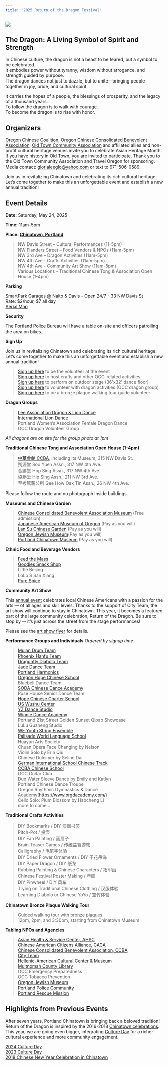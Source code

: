 ```yaml
---
title: "2025 Return of the Dragon Festival"
---
```


![](https://res.cloudinary.com/dhngj18do/image/upload/f_auto,q_auto/v1/images/chinatown/rod_logo)

## The Dragon: A Living Symbol of Spirit and Strength

In Chinese culture, the dragon is not a beast to be feared, but a symbol to be celebrated.  
It embodies power without tyranny, wisdom without arrogance, and strength guided by purpose.  
The dragon dances not just to dazzle, but to unite—bringing people together in joy, pride, and cultural spirit.  

It carries the hopes of a people, the blessings of prosperity, and the legacy of a thousand years.  
To follow the dragon is to walk with courage.  
To become the dragon is to rise with honor.  

## Organizers

[Oregon Chinese Coalition](https://pdxchinese.org/), [Oregon Chinese Consolidated Benevolent Association](https://www.oregonccba.org/), [Old Town Community Association](https://www.pdxoldtown.org/) and affiliated allies and non-profit cultural heritage venues invite you to celebrate Asian Heritage Month. If you have history in Old Town, you are invited to participate.  Thank you to the Old Town Community Association and Travel Oregon for sponsoring. Media contact: glorialeeglo@yahoo.com or text to 971-506-0589.

Join us in revitalizing Chinatown and celebrating its rich cultural heritage. Let’s come together to make this an unforgettable event and establish a new annual tradition!

## Event Details

**Date:** Saturday, May 24, 2025  

**Time:** 11am–5pm  

**Place: [Chinatown, Portland](https://maps.app.goo.gl/oYEsDkcB9wd1Q2sW8)**  
>NW Davis Street – Cultural Performances (11-5pm)  
NW Flanders Street – Food Vendors & NPOs (11am-5pm)  
NW 3rd Ave – Dragon Activities (11am-5pm)  
NW 4th Ave - Crafts Activities (11am-5pm)  
NW 4th Ave - Community Art Show (11am-5pm)  
Various Locations - Traditional Chinese Tong & Association Open House (1-4pm)  

**Parking**

SmartPark Garages @ Naito & Davis - Open 24/7 - 33 NW Davis St  
Rate: $2/hour, $7 all day  
[Aerial Map](https://res.cloudinary.com/dhngj18do/image/upload/f_auto,q_auto/v1/images/activities/parking_map)  

**Security**

The Portland Police Bureau will have a table on-site and officers patrolling the area on bikes.

**Sign Up**

Join us in revitalizing Chinatown and celebrating its rich cultural heritage. Let’s come together to make this an unforgettable event and establish a new annual tradition!

>[Sign up here](https://docs.google.com/forms/d/e/1FAIpQLSd-5iLEnRS5FqzG5c6zl3-mHXDmfC3NHG_gMTC4-rP0ED-GXg/viewform) to be the volunteer at the event  
[Sign up here](https://signup.com/go/nYTLCBL) to host crafts and other OCC-related activities  
[Sign up here](https://docs.google.com/forms/d/e/1FAIpQLSehyOz8wdvgEOCjKjAEeEUsg-mGEAXIJa4DSkYxygMt-bmp8A/viewform?usp=header) to perform on outdoor stage (36'x32' dance floor)  
[Sign up here](https://docs.google.com/forms/d/e/1FAIpQLSehyOz8wdvgEOCjKjAEeEUsg-mGEAXIJa4DSkYxygMt-bmp8A/viewform?usp=header) to volunteer with dragon activities (OCC dragon group)  
[Sign up here](https://docs.google.com/forms/d/e/1FAIpQLSeCPLO25QfBodEhzFXtT09m8in9vILvSma_qFjJDWwxNtkfmA/viewform) to be a bronze plaque walking tour guide volunteer  

**Dragon Groups**

>[Lee Association Dragon & Lion Dance](https://www.leeondong.org/)  
[International Lion Dance](https://www.facebook.com/InternationalLionDancePortland/)  
Portland Women’s Association Female Dragon Dance  
OCC Dragon Volunteer Group  

*All dragons are on site for the group photo at 1pm*

**Traditional Chinese Tong and Association Open House (1-4pm)**

>[中華會館 CCBA](https://www.oregonccba.org/), including its Museum, 315 NW Davis St.  
朔源堂 Soo Yuen Assn., 317 NW 4th Ave.  
合勝堂 Hop Sing Assn., 317 NW 4th Ave.  
協勝堂 Hip Sing Assn., 211 NW 3rd Ave.  
至考篤親公所 Gee How Oak Tin Assn., 26 NW 4th Ave.  

Please follow the route and no photograph inside buildings.

**Museums and Chinese Garden**

>[Chinese Consolidated Benevolent Association Museum](https://www.oregonccba.org/museum/story/) (Free admission)  
[Japanese American Museum of Oregon](https://jamo.org/) (Pay as you will)  
[Lan Su Chinese Garden](https://lansugarden.org/) (Pay as you will)  
[Oregon Jewish Museum](https://www.ojmche.org/)(Pay as you will)  
[Portland Chinatown Museum](https://www.portlandchinatownmuseum.org/) (Pay as you will)  

**Ethnic Food and Beverage Vendors**

>[Feed the Mass](https://www.feedthemass.org/)  
[Goodies Snack Shop](https://goodiessnackshop.com/)  
Little Beijing  
LoLo S San Xiang  
[Pure Spice](https://www.purespicerestaurant.com/)  

**Community Art Show**

This [annual event](https://pdxchinese.org/artexhibit/) celebrates local Chinese Americans with a passion for the arts — of all ages and skill levels. Thanks to the support of City Team, the art show will continue to stay in Chinatown. This year, it becomes a featured part of the large community celebration, Return of the Dragon. Be sure to stop by -- it’s just across the street from the stage performances!

Please see the [art show flyer](https://res.cloudinary.com/dhngj18do/image/upload/f_auto,q_auto/v1/images/activities/artshow2025b) for details.

**Performance Groups and Individuals**
*Ordered by signup time*

>[Mulan Drum Team](https://pdxchinese.org/mulandrum/)  
[Phoenix Hanfu Team](https://pdxchinese.org/hanfu/)  
[Dragonfly Diabolo Team](https://pdxchinese.org/yoyo/)  
[Jade Dance Team](https://pdxchinese.org/youthdance/)  
[Portland Harmonics](https://pdxchinese.org/youthsinging/)  
[Oregon Hope Chinese School](http://oregon-hope.org/)  
Bluebell Dance Team  
[SODA Chinese Dance Academy](https://www.sodadance.com/)  
Rose House Senior Dance Team  
[Hope Chinese Charter School](https://hopeccs.org/)  
[US Wushu Center](https://uswushu.com/)  
[YZ Dance Studio](https://www.yzdance.com/)  
[Winnie Dance Academy](https://www.winniechinesedance.com/)  
Portland 21st Street Golden Sunset Qipao Showcase  
LuLu Guzheng Studio  
[WE Youth String Ensemble](https://www.thewaveelements.org/)  
[Palisade World Language School](https://pal.losdschools.org/)  
Huayun Arts Society  
Chuan Opera Face Changing by Nelson  
Violin Solo by Erin Qiu  
Chinese Dulcimer by Seline Dai  
[German International School Chinese Track](https://www.gspdx.org/chinese-track)  
[CCBA Chinese School](https://www.oregonccba.org/introduction/)  
OCC Guitar Club  
Duo Water Sleeve Dance by Emily and Katlyn  
Portland Chinese Dance Troupe  
Oregon Rhythmic Gymnastics & Dance Academy(https://www.orgdacademy.com/)  
Cello Solo: Plum Blossom by Haocheng Li  
more to come...  

**Traditional Crafts Activities**

>DIY Bookmarks / DIY 漆画书签  
Pitch-Pot / 投壶  
DIY Fan Painting / 画扇子  
Brain-Teaser Games / 传统益智游戏  
Calligraphy / 毛笔字体验  
DIY Dried Flower Ornaments / DIY 干花吊饰  
DIY Paper Dragon / DIY 纸龙  
Rubbing Painting & Chinese Characters / 拓印画  
Chinese Festival Poster Making / 年画  
DIY Pinwheel / DIY 风车  
Trying on Traditional Chinese Clothing / 汉服体验  
Learning Diabolo or Chinese YoYo / 空竹体验  

**Chinatown Bronze Plaque Walking Tour**

>Guided walking tour with bronze plaques  
12pm, 2pm, and 3:30pm, starting from Chinatown Museum  

**Tabling NPOs and Agencies**

>[Asian Health & Service Center, AHSC](https://ahscpdx.org/)  
[Chinese American Citizens Alliance, CACA](https://cacaportland.com/)  
[Chinese Consolidated Benevolent Association, CCBA](https://www.oregonccba.org/)  
[City Team](https://www.cityteam.org/give-help/portland)  
[Hellenic-American Cultural Center & Museum](https://hellenicamericancc.org/)  
[Multnomah County Library](https://multcolib.org/)  
OCC Emergency Preparedness  
OCC Tobacco Prevention  
[Oregon Jewish Museum](https://www.ojmche.org/)  
[Portland Police Community](https://www.portland.gov/police/community)  
[Portland Rescue Mission](https://portlandrescuemission.org/)  

## Highlights from Previous Events

After seven years, Portland Chinatown is bringing back a beloved tradition! Return of the Dragon is inspired by the 2016-2018 [Chinatown celebrations](https://pdxchinese.org/chinatown/). This year, we are going even bigger, integrating [Culture Day](https://pdxchinese.org/cultureday/) for a richer cultural experience and more community engagement.

[2024 Culture Day](https://pdxchinese.org/culture_day_2024/)  
[2023 Culture Day](https://pdxchinese.org/culture_day_2023/)  
[2018 Chinese New Year Celebration in Chinatown](https://pdxchinese.org/new-year-summary-2018/)  

